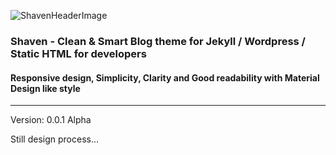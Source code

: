 ![ShavenHeaderImage](https://s19.postimg.org/4yy7xt68z/shavenheaderimage.png)

### Shaven - Clean & Smart Blog theme for Jekyll / Wordpress / Static HTML for developers
#### Responsive design, Simplicity, Clarity and Good readability with Material Design like style
---
Version: 0.0.1 Alpha

Still design process...
